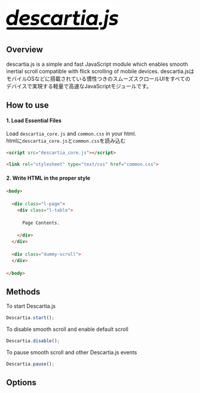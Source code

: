<img src="images/descartia_logo_mini.png" width="300" alt="descartia.js">

## Overview
descartia.js is a simple and fast JavaScript module which enables smooth inertial scroll compatible with flick scrolling of mobile devices.
descartia.jsはモバイルOSなどに搭載されている慣性つきのスムーズスクロールUIをすべてのデバイスで実現する軽量で高速なJavaScriptモジュールです。
## How to use
#### 1. Load Essential Files
Load `descartia_core.js` and `common.css` in your html.  
htmlに`descartia_core.js`と`common.css`を読み込む
```html
<script src="descartia_core.js"></script>
```  
```html
<link rel="stylesheet" type="text/css" href="common.css">
```
#### 2. Write HTML in the proper style
```html
<body>

  <div class="l-page">
    <div class="l-table">

      Page Contents.

    </div>
  </div>

  <div class="dummy-scroll">
  </div>

</body>
```  



## Methods
To start Descartia.js
```js
Descartia.start();
```
To disable smooth scroll and enable default scroll  
```js
Descartia.disable();
```  
To pause smooth scroll and other Descartia.js events  
```js
Descartia.pause();
```
## Options
